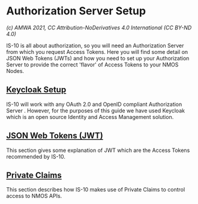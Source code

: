 # Authorization Server Setup
_(c) AMWA 2021, CC Attribution-NoDerivatives 4.0 International (CC BY-ND 4.0)_

IS-10 is all about authorization, so you will need an Authorization Server from which you request  Access Tokens.  Here you will find some detail on JSON Web Tokens (JWTs) and how you need to set up your Authorization Server to provide the correct 'flavor' of Access Tokens to your NMOS Nodes.

## [Keycloak Setup](3.1.%20Keycloak%20Setup.md)
IS-10 will work with any OAuth 2.0 and OpenID compliant Authorization Server . However, for the purposes of this guide we have used Keycloak which is an open source Identity and Access Management solution.

## [JSON Web Tokens (JWT)](3.2.%20JSON%20Web%20Tokens%20(JWT).md)
This section gives some explanation of JWT which are the Access Tokens recommended by IS-10. 

## [Private Claims](3.3.%20Private%20Claims.md)
This section describes how IS-10 makes use of Private Claims to control access to NMOS APIs. 

<!--stackedit_data:
eyJoaXN0b3J5IjpbLTQ3ODQzMDQ3MF19
-->